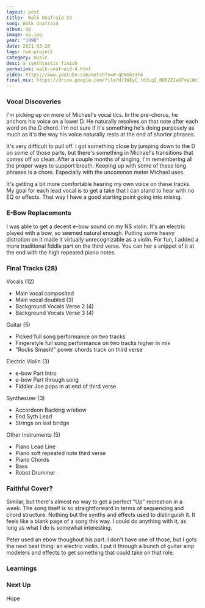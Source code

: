 ```yaml
---
layout: post
title:  Walk Unafraid IV
song: Walk Unafraid
album: Up
image: up.jpg
year: "1998"
date: 2021-03-20
tags: rem-project
category: music
desc: a synthtastic finish
permalink: walk-unafraid-4.html
video: https://www.youtube.com/watch?v=W-qENGh33F4
final_mix: https://drive.google.com/file/d/1WEyC_ld3Lq1_NO62ZJaOFveLWcI4PXN5/view?usp=sharing
---
```


### Vocal Discoveries
I'm picking up on more of Michael's vocal tics. In the pre-chorus, he anchors his voice on a lower D. He naturally resolves on that note after each word on the D chord. I'm not sure if it's something he's doing purposely as much as it's the way his voice naturally rests at the end of shorter phrases.

It's very difficult to pull off. I got something close by jumping down to the D on some of those parts, but there's something in Michael's transitions that comes off so clean. After a couple months of singing, I'm remembering all the proper ways to support breath. Keeping up with some of these long phrases is a chore. Especially with the uncommon meter Michael uses.

It's getting a bit more comfortable hearing my own voice on these tracks. My goal for each lead vocal is to get a take that I can stand to hear with no EQ or effects. That way I have a good starting point going into mixing.

### E-Bow Replacements
I was able to get a decent e-bow sound on my NS violin. It's an electric played with a bow, so seemed natural enough. Putting some heavy distrotion on it made it virtually unrecognizable as a violin. For fun, I added a more traditional fiddle part on the third verse. You can her a snippet of it at the end with the high repeated piano notes.

### Final Tracks (28)
Vocals (12)
- Main vocal composited
- Main vocal doubled (3)
- Background Vocals Verse 2 (4)
- Background Vocals Verse 3 (4)

Guitar (5)
- Picked full song performance on two tracks
- Fingerstyle full song performance on two tracks higher in mix
- "Rocks Smash!" power chords track on third verse

Electric Violin (3)
- e-bow Part Intro
- e-bow Part through song
- Fiddler Joe pops in at end of third verse

Synthesizer (3)
- Accordeon Backing w/ebow
- End Syth Lead
- Strings on last bridge

Other Instruments (5)
- Piano Lead Line
- Piano soft repeated note third verse
- Piano Chords
- Bass
- Robot Drummer


### Faithful Cover?
Similar, but there's almost no way to get a perfect "Up" recreation in a week. The song itself is so straightforward in terms of sequencing and chord structure. Nothing but the synths and effects used to distinguish it. It feels like a blank page of a song this way. I could do anything with it, as long as what I do is somewhat interesting.

Peter used an ebow thoughout his part. I don't have one of those, but I gots the next best thing: an electric violin. I put it through a bunch of guitar amp modelers and effects to get something that could take on that role.

### Learnings


### Next Up
Hope